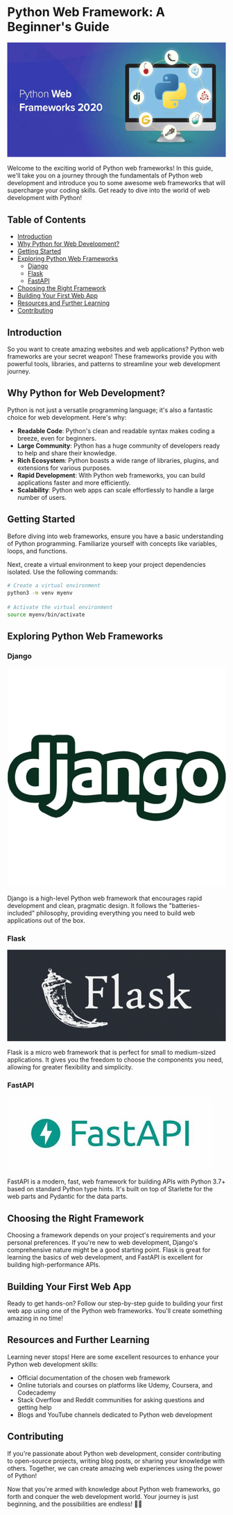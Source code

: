 # Python Web Framework: A Beginner's Guide

![Python Web Framework](./py.png)

Welcome to the exciting world of Python web frameworks! In this guide, we'll take you on a journey through the fundamentals of Python web development and introduce you to some awesome web frameworks that will supercharge your coding skills. Get ready to dive into the world of web development with Python!

## Table of Contents
- [Introduction](#introduction)
- [Why Python for Web Development?](#why-python-for-web-development)
- [Getting Started](#getting-started)
- [Exploring Python Web Frameworks](#exploring-python-web-frameworks)
  - [Django](#django)
  - [Flask](#flask)
  - [FastAPI](#fastapi)
- [Choosing the Right Framework](#choosing-the-right-framework)
- [Building Your First Web App](#building-your-first-web-app)
- [Resources and Further Learning](#resources-and-further-learning)
- [Contributing](#contributing)

## Introduction

So you want to create amazing websites and web applications? Python web frameworks are your secret weapon! These frameworks provide you with powerful tools, libraries, and patterns to streamline your web development journey.

## Why Python for Web Development?

Python is not just a versatile programming language; it's also a fantastic choice for web development. Here's why:

- **Readable Code**: Python's clean and readable syntax makes coding a breeze, even for beginners.
- **Large Community**: Python has a huge community of developers ready to help and share their knowledge.
- **Rich Ecosystem**: Python boasts a wide range of libraries, plugins, and extensions for various purposes.
- **Rapid Development**: With Python web frameworks, you can build applications faster and more efficiently.
- **Scalability**: Python web apps can scale effortlessly to handle a large number of users.

## Getting Started

Before diving into web frameworks, ensure you have a basic understanding of Python programming. Familiarize yourself with concepts like variables, loops, and functions.

Next, create a virtual environment to keep your project dependencies isolated. Use the following commands:

```bash
# Create a virtual environment
python3 -m venv myenv

# Activate the virtual environment
source myenv/bin/activate
```

## Exploring Python Web Frameworks

### Django

![Django Logo](./dj.png)

Django is a high-level Python web framework that encourages rapid development and clean, pragmatic design. It follows the "batteries-included" philosophy, providing everything you need to build web applications out of the box.

### Flask

![Flask Logo](./flask.png)

Flask is a micro web framework that is perfect for small to medium-sized applications. It gives you the freedom to choose the components you need, allowing for greater flexibility and simplicity.

### FastAPI

![FastAPI Logo](./fast.jpeg)

FastAPI is a modern, fast, web framework for building APIs with Python 3.7+ based on standard Python type hints. It's built on top of Starlette for the web parts and Pydantic for the data parts.

## Choosing the Right Framework

Choosing a framework depends on your project's requirements and your personal preferences. If you're new to web development, Django's comprehensive nature might be a good starting point. Flask is great for learning the basics of web development, and FastAPI is excellent for building high-performance APIs.

## Building Your First Web App

Ready to get hands-on? Follow our step-by-step guide to building your first web app using one of the Python web frameworks. You'll create something amazing in no time!

## Resources and Further Learning

Learning never stops! Here are some excellent resources to enhance your Python web development skills:

- Official documentation of the chosen web framework
- Online tutorials and courses on platforms like Udemy, Coursera, and Codecademy
- Stack Overflow and Reddit communities for asking questions and getting help
- Blogs and YouTube channels dedicated to Python web development

## Contributing

If you're passionate about Python web development, consider contributing to open-source projects, writing blog posts, or sharing your knowledge with others. Together, we can create amazing web experiences using the power of Python!

Now that you're armed with knowledge about Python web frameworks, go forth and conquer the web development world. Your journey is just beginning, and the possibilities are endless! 🚀🐍